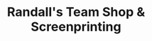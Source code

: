 ---
title: "Randall's Team Shop & Screenprinting"
url: /avon-lake/randalls-team-shop-und-screenprinting/
shop: Sport
---